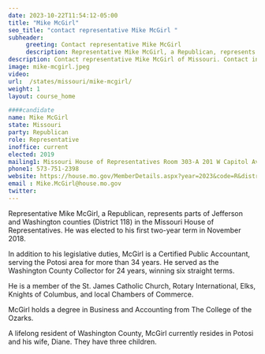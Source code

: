 ```yaml
---
date: 2023-10-22T11:54:12-05:00
title: "Mike McGirl"
seo_title: "contact representative Mike McGirl "
subheader:
     greeting: Contact representative Mike McGirl
     description: Representative Mike McGirl, a Republican, represents parts of Jefferson and Washington counties (District 118) in the Missouri House of Representatives. He was elected to his first two-year term in November 2018.
description: Contact representative Mike McGirl of Missouri. Contact information for Mike McGirl includes email address, phone number, and mailing address.
image: mike-mcgirl.jpeg
video:
url:  /states/missouri/mike-mcgirl/
weight: 1
layout: course_home

####candidate
name: Mike McGirl
state: Missouri
party: Republican
role: Representative
inoffice: current
elected: 2019
mailing1: Missouri House of Representatives Room 303-A 201 W Capitol Ave Jefferson City, MO 65101
phone1: 573-751-2398
website: https://house.mo.gov/MemberDetails.aspx?year=2023&code=R&district=118/
email : Mike.McGirl@house.mo.gov
twitter:
---
```


Representative Mike McGirl, a Republican, represents parts of Jefferson and Washington counties (District 118) in the Missouri House of Representatives. He was elected to his first two-year term in November 2018.

In addition to his legislative duties, McGirl is a Certified Public Accountant, serving the Potosi area for more than 34 years. He served as the Washington County Collector for 24 years, winning six straight terms.

He is a member of the St. James Catholic Church, Rotary International, Elks, Knights of Columbus, and local Chambers of Commerce.

McGirl holds a degree in Business and Accounting from The College of the Ozarks.

A lifelong resident of Washington County, McGirl currently resides in Potosi and his wife, Diane. They have three children.
